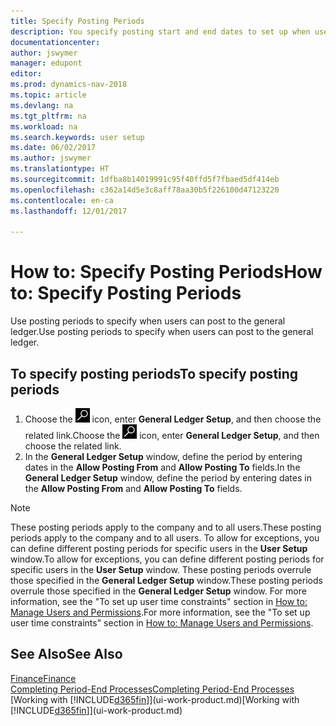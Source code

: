 ```yaml
---
title: Specify Posting Periods
description: You specify posting start and end dates to set up when users can post to the general ledger.
documentationcenter: 
author: jswymer
manager: edupont
editor: 
ms.prod: dynamics-nav-2018
ms.topic: article
ms.devlang: na
ms.tgt_pltfrm: na
ms.workload: na
ms.search.keywords: user setup
ms.date: 06/02/2017
ms.author: jswymer
ms.translationtype: HT
ms.sourcegitcommit: 1dfba8b14019991c95f40ffd5f7fbaed5df414eb
ms.openlocfilehash: c362a14d5e3c8aff78aa30b5f226100d47123220
ms.contentlocale: en-ca
ms.lasthandoff: 12/01/2017

---
```

# <a name="how-to-specify-posting-periods"></a><span data-ttu-id="5008c-103">How to: Specify Posting Periods</span><span class="sxs-lookup"><span data-stu-id="5008c-103">How to: Specify Posting Periods</span></span>
<span data-ttu-id="5008c-104">Use posting periods to specify when users can post to the general ledger.</span><span class="sxs-lookup"><span data-stu-id="5008c-104">Use posting periods to specify when users can post to the general ledger.</span></span>  

## <a name="to-specify-posting-periods"></a><span data-ttu-id="5008c-105">To specify posting periods</span><span class="sxs-lookup"><span data-stu-id="5008c-105">To specify posting periods</span></span>
1. <span data-ttu-id="5008c-106">Choose the ![Search for Page or Report](media/ui-search/search_small.png "Search for Page or Report icon") icon, enter **General Ledger Setup**, and then choose the related link.</span><span class="sxs-lookup"><span data-stu-id="5008c-106">Choose the ![Search for Page or Report](media/ui-search/search_small.png "Search for Page or Report icon") icon, enter **General Ledger Setup**, and then choose the related link.</span></span>  
2. <span data-ttu-id="5008c-107">In the **General Ledger Setup** window, define the period by entering dates in the **Allow Posting From** and **Allow Posting To** fields.</span><span class="sxs-lookup"><span data-stu-id="5008c-107">In the **General Ledger Setup** window, define the period by entering dates in the **Allow Posting From** and **Allow Posting To** fields.</span></span>  

> [!NOTE]  
>   <span data-ttu-id="5008c-108">These posting periods apply to the company and to all users.</span><span class="sxs-lookup"><span data-stu-id="5008c-108">These posting periods apply to the company and to all users.</span></span> <span data-ttu-id="5008c-109">To allow for exceptions, you can define different posting periods for specific users in the **User Setup** window.</span><span class="sxs-lookup"><span data-stu-id="5008c-109">To allow for exceptions, you can define different posting periods for specific users in the **User Setup** window.</span></span> <span data-ttu-id="5008c-110">These posting periods overrule those specified in the **General Ledger Setup** window.</span><span class="sxs-lookup"><span data-stu-id="5008c-110">These posting periods overrule those specified in the **General Ledger Setup** window.</span></span> <span data-ttu-id="5008c-111">For more information, see the "To set up user time constraints" section in [How to: Manage Users and Permissions](ui-how-users-permissions.md).</span><span class="sxs-lookup"><span data-stu-id="5008c-111">For more information, see the "To set up user time constraints" section in [How to: Manage Users and Permissions](ui-how-users-permissions.md).</span></span>

## <a name="see-also"></a><span data-ttu-id="5008c-112">See Also</span><span class="sxs-lookup"><span data-stu-id="5008c-112">See Also</span></span>
[<span data-ttu-id="5008c-113">Finance</span><span class="sxs-lookup"><span data-stu-id="5008c-113">Finance</span></span>](finance.md)  
[<span data-ttu-id="5008c-114">Completing Period-End Processes</span><span class="sxs-lookup"><span data-stu-id="5008c-114">Completing Period-End Processes</span></span>](year-how-complete-period-end-processes.md)  
<span data-ttu-id="5008c-115">[Working with [!INCLUDE[d365fin](includes/d365fin_md.md)]](ui-work-product.md)</span><span class="sxs-lookup"><span data-stu-id="5008c-115">[Working with [!INCLUDE[d365fin](includes/d365fin_md.md)]](ui-work-product.md)</span></span>


